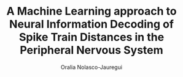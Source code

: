 ---
paperId: 65
author: Oralia Nolasco-Jauregui
publicationauthor: Nolasco-Jauregui, O.
title: A Machine Learning approach to Neural Information Decoding of Spike Train Distances in the Peripheral Nervous System
pdf: Poster_Nolasco-Jauregui_Oralia.pdf
poster: --
alt: --
type: Poster
topic: Medical Data
link: https://research.latinxinai.org/papers/neurips/2019/pdf/Poster_Nolasco-Jauregui_Oralia.pdf
conference: neurips
year: 2019
tags: neurips-2019
location: Vancouver, Canada
---